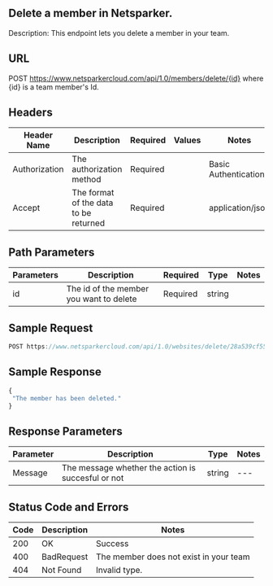 ## Delete a member in Netsparker.
Description: This endpoint lets you delete a member in your team.

## URL
POST https://www.netsparkercloud.com/api/1.0/members/delete/{id}
where {id} is a team member's Id.

## Headers
| Header Name | Description | Required | Values | Notes |
| --- | --- |  --- | --- | --- |
| Authorization | The authorization method | Required |  | Basic Authentication |
| Accept | The format of the data to be returned | Required |  | application/json |

## Path Parameters
| Parameters | Description | Required | Type | Notes |
| --- | --- |  --- | --- | --- |
| id | The id of the member you want to delete | Required | string |  |

## Sample Request
```javascript
POST https://www.netsparkercloud.com/api/1.0/websites/delete/28a539cf55e3439ff953adc50270c8cd/
```
## Sample Response
 ```javascript
{
  "The member has been deleted."
}
```
## Response Parameters
| Parameter | Description | Type | Notes |
| --- | --- |  --- | --- |
| Message | The message whether the action is succesful or not | string | --- |

  ## Status Code and Errors
| Code | Description |  Notes |
| --- | --- |  --- |
| 200 | OK |  Success |
| 400 | BadRequest |  The member does not exist in your team |
| 404 | Not Found |  Invalid type. |
